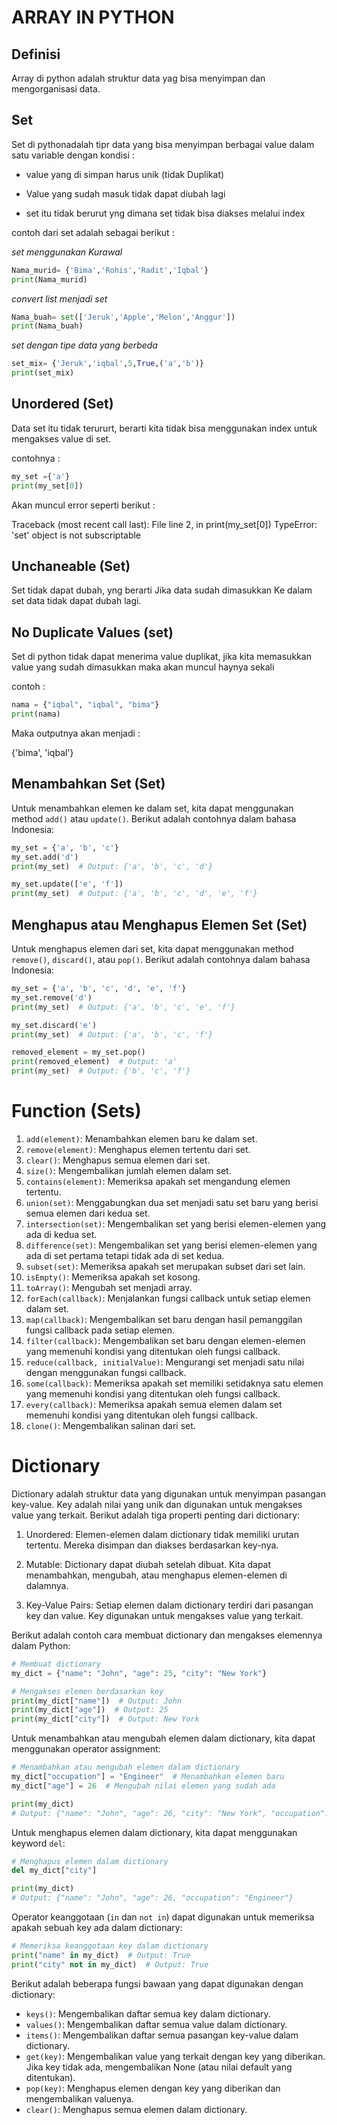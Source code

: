 # ARRAY IN PYTHON

## Definisi 

Array di python adalah struktur data yag bisa menyimpan dan mengorganisasi data.

## Set

Set di pythonadalah tipr data yang bisa menyimpan berbagai value dalam satu variable dengan kondisi :

- value yang di simpan harus unik (tidak Duplikat)

- Value yang sudah masuk tidak dapat diubah lagi

- set itu tidak berurut yng dimana set tidak bisa diakses melalui index 

contoh dari set adalah sebagai berikut :

*set menggunakan Kurawal*
```python
Nama_murid= {'Bima','Rohis','Radit','Iqbal'}
print(Nama_murid)
```
*convert list menjadi set*
```python
Nama_buah= set(['Jeruk','Apple','Melon','Anggur'])
print(Nama_buah)
```
*set dengan tipe data yang berbeda*
```python
set_mix= {'Jeruk','iqbal',5,True,('a','b')}
print(set_mix)
```
## Unordered (Set)

Data set itu tidak terururt, berarti kita tidak bisa menggunakan index untuk mengakses value di set.

contohnya :

```python
my_set ={'a'}
print(my_set[0])
```
Akan muncul error seperti berikut : 

Traceback (most recent call last): File line 2, in <module> print(my_set[0]) TypeError: 'set' object is not subscriptable

## Unchaneable (Set)

Set tidak dapat dubah, yng berarti Jika data sudah dimasukkan Ke dalam set data tidak dapat dubah lagi.

## No Duplicate Values (set)

Set di python tidak dapat menerima value duplikat, jika kita memasukkan value yang sudah dimasukkan maka akan muncul haynya sekali

contoh :

```python
nama = {"iqbal", "iqbal", "bima"}
print(nama)
```
Maka outputnya akan menjadi :

{'bima', 'iqbal'}

## Menambahkan Set (Set)
Untuk menambahkan elemen ke dalam set, kita dapat menggunakan method `add()` atau `update()`. Berikut adalah contohnya dalam bahasa Indonesia:

```python
my_set = {'a', 'b', 'c'}
my_set.add('d')
print(my_set)  # Output: {'a', 'b', 'c', 'd'}

my_set.update(['e', 'f'])
print(my_set)  # Output: {'a', 'b', 'c', 'd', 'e', 'f'}
```

## Menghapus atau Menghapus Elemen Set (Set)
Untuk menghapus elemen dari set, kita dapat menggunakan method `remove()`, `discard()`, atau `pop()`. Berikut adalah contohnya dalam bahasa Indonesia:

```python
my_set = {'a', 'b', 'c', 'd', 'e', 'f'}
my_set.remove('d')
print(my_set)  # Output: {'a', 'b', 'c', 'e', 'f'}

my_set.discard('e')
print(my_set)  # Output: {'a', 'b', 'c', 'f'}

removed_element = my_set.pop()
print(removed_element)  # Output: 'a'
print(my_set)  # Output: {'b', 'c', 'f'}
```
# Function (Sets)


1. `add(element)`: Menambahkan elemen baru ke dalam set.
2. `remove(element)`: Menghapus elemen tertentu dari set.
3. `clear()`: Menghapus semua elemen dari set.
4. `size()`: Mengembalikan jumlah elemen dalam set.
5. `contains(element)`: Memeriksa apakah set mengandung elemen tertentu.
6. `union(set)`: Menggabungkan dua set menjadi satu set baru yang berisi semua elemen dari kedua set.
7. `intersection(set)`: Mengembalikan set yang berisi elemen-elemen yang ada di kedua set.
8. `difference(set)`: Mengembalikan set yang berisi elemen-elemen yang ada di set pertama tetapi tidak ada di set kedua.
9. `subset(set)`: Memeriksa apakah set merupakan subset dari set lain.
10. `isEmpty()`: Memeriksa apakah set kosong.
11. `toArray()`: Mengubah set menjadi array.
12. `forEach(callback)`: Menjalankan fungsi callback untuk setiap elemen dalam set.
13. `map(callback)`: Mengembalikan set baru dengan hasil pemanggilan fungsi callback pada setiap elemen.
14. `filter(callback)`: Mengembalikan set baru dengan elemen-elemen yang memenuhi kondisi yang ditentukan oleh fungsi callback.
15. `reduce(callback, initialValue)`: Mengurangi set menjadi satu nilai dengan menggunakan fungsi callback.
16. `some(callback)`: Memeriksa apakah set memiliki setidaknya satu elemen yang memenuhi kondisi yang ditentukan oleh fungsi callback.
17. `every(callback)`: Memeriksa apakah semua elemen dalam set memenuhi kondisi yang ditentukan oleh fungsi callback.
18. `clone()`: Mengembalikan salinan dari set.


# Dictionary

Dictionary adalah struktur data yang digunakan untuk menyimpan pasangan key-value. Key adalah nilai yang unik dan digunakan untuk mengakses value yang terkait. Berikut adalah tiga properti penting dari dictionary:

1. Unordered: Elemen-elemen dalam dictionary tidak memiliki urutan tertentu. Mereka disimpan dan diakses berdasarkan key-nya.

2. Mutable: Dictionary dapat diubah setelah dibuat. Kita dapat menambahkan, mengubah, atau menghapus elemen-elemen di dalamnya.

3. Key-Value Pairs: Setiap elemen dalam dictionary terdiri dari pasangan key dan value. Key digunakan untuk mengakses value yang terkait.

Berikut adalah contoh cara membuat dictionary dan mengakses elemennya dalam Python:

```python
# Membuat dictionary
my_dict = {"name": "John", "age": 25, "city": "New York"}

# Mengakses elemen berdasarkan key
print(my_dict["name"])  # Output: John
print(my_dict["age"])  # Output: 25
print(my_dict["city"])  # Output: New York
```

Untuk menambahkan atau mengubah elemen dalam dictionary, kita dapat menggunakan operator assignment:

```python
# Menambahkan atau mengubah elemen dalam dictionary
my_dict["occupation"] = "Engineer"  # Menambahkan elemen baru
my_dict["age"] = 26  # Mengubah nilai elemen yang sudah ada

print(my_dict)
# Output: {"name": "John", "age": 26, "city": "New York", "occupation": "Engineer"}
```

Untuk menghapus elemen dalam dictionary, kita dapat menggunakan keyword `del`:

```python
# Menghapus elemen dalam dictionary
del my_dict["city"]

print(my_dict)
# Output: {"name": "John", "age": 26, "occupation": "Engineer"}
```

Operator keanggotaan (`in` dan `not in`) dapat digunakan untuk memeriksa apakah sebuah key ada dalam dictionary:

```python
# Memeriksa keanggotaan key dalam dictionary
print("name" in my_dict)  # Output: True
print("city" not in my_dict)  # Output: True
```

Berikut adalah beberapa fungsi bawaan yang dapat digunakan dengan dictionary:

- `keys()`: Mengembalikan daftar semua key dalam dictionary.
- `values()`: Mengembalikan daftar semua value dalam dictionary.
- `items()`: Mengembalikan daftar semua pasangan key-value dalam dictionary.
- `get(key)`: Mengembalikan value yang terkait dengan key yang diberikan. Jika key tidak ada, mengembalikan None (atau nilai default yang ditentukan).
- `pop(key)`: Menghapus elemen dengan key yang diberikan dan mengembalikan valuenya.
- `clear()`: Menghapus semua elemen dalam dictionary.